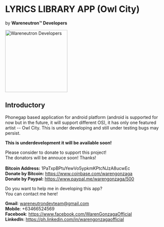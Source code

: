# **LYRICS LIBRARY APP** (Owl City)
by **Wareneutron&#8482; Developers**

<a href="https://warengonzaga.github.io/sites/wareneutrondevteam.html" target="_blank"><img src="http://warengonzaga.github.io/sites/assets/img/wrndevteam-logo.jpg" alt="Wareneutron Developers" width="200px" height="auto"/></a>

## Introductory ##

Phonegap based application for android platform (android is supported for now but in the future, it will support different OS), it has only one featured artist -- Owl City. This is under developing and still under testing bugs may persist.

<b>This is underdevelopment it will be available soon!</b> <br>

Please consider to donate to support this project! <br/>
The donators will be annouce soon! Thanks! <br/><br/>
<b>Bitcoin Address:</b> 1PaTxpBPtuYewVo5ypkmKPtcNJzA8ucwEc <br/>
<b>Donate by Bitcoin:</b> https://www.coinbase.com/warengonzaga <br/>
<b>Donate by Paypal:</b> https://www.paypal.me/warengonzaga/500

Do you want to help me in developing this app?<br>
You can contact me here!

**Gmail**: wareneutrondevteam@gmail.com <br>
**Mobile**: +63466524569 <br>
**Facebook**: https://www.facebook.com/WarenGonzagaOfficial <br>
**LinkedIn**: https://ph.linkedin.com/in/warengonzagaofficial

